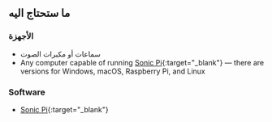 ## ما ستحتاج اليه

### الأجهزة

* سماعات أو مكبرات الصوت
* Any computer capable of running [Sonic Pi](https://sonic-pi.net){:target="_blank"} — there are versions for Windows, macOS, Raspberry Pi, and Linux

### Software

* [Sonic Pi](https://sonic-pi.net){:target="_blank"}